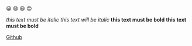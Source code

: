 
   :grinning:
   :smile:
   :laughing:
   :heart_eyes:

*this text must be italic*
_this text will be italic_
**this text must be bold**
__this text must be bold__


[Github](https://www.youtube.com)
